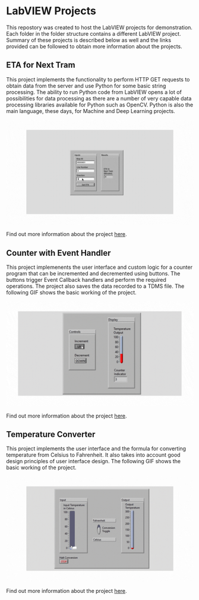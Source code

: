 # LabVIEW Projects

This repostory was created to host the LabVIEW projects for demonstration. Each folder in the folder structure contains a different LabVIEW project. Summary of these projects is described below as well and the links provided can be followed to obtain more information about the projects.

## ETA for Next Tram

This project implements the functionality to perform HTTP GET requests to obtain data from the server and use Python for some basic string processing. The ability to run Python code from LabVIEW opens a lot of possibilities for data processing as there are a number of very capable data processing libraries available for Python such as OpenCV. Python is also the main language, these days, for Machine and Deep Learning projects.

![Demo GIF for Counter with Event Handler](/3-tram-timer/assets/tramtimer_demo.gif)

Find out more information about the project [here](/3-tram-timer/).

## Counter with Event Handler

This project implemenents the user interface and custom logic for a counter program that can be incremented and decremented using buttons. The buttons trigger Event Callback handlers and perform the required operations. The project also saves the data recorded to a TDMS file. The following GIF shows the basic working of the project.

![Demo GIF for Counter with Event Handler](/2-counter/assets/counter_demo.gif)

Find out more information about the project [here](/2-counter/).

## Temperature Converter

This project implements the user interface and the formula for converting temperature from Celsius to Fahrenheit. It also takes into account good design principles of user interface design. The following GIF shows the basic working of the project.

![Demo GIF for Temperature Converter](/1-celsius-to-fahrenheit/assets/temperature_demo.gif)

Find out more information about the project [here](/1-celsius-to-fahrenheit/).